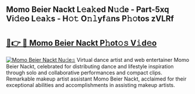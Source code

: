 ## Momo Beier Nackt L𝚎a𝚔ed N𝚞𝚍e - Part-5xq Vi𝚍𝚎o L𝚎a𝚔s - H𝚘𝚝 O𝚗𝚕yf𝚊ns P𝚑𝚘tos zVLRf

# <h2><a href="http://kf4wiv.oniu.top/?m=Momo+Beier+Nackt">🔗👉 🔴 Momo Beier Nackt P𝚑ot𝚘𝚜 V𝚒d𝚎o</a></h2>

[![Momo Beier Nackt Nu𝚍e𝚜](https://i.imgur.com/0qMVB7G.gif)](http://kf4wiv.oniu.top/?m=Momo+Beier+Nackt)
Virtual dance artist and web entertainer Momo Beier Nackt, celebrated for distributing dance and lifestyle inspiration through solo and collaborative performances and compact clips. Remarkable makeup artist assistant Momo Beier Nackt, acclaimed for their exceptional abilities and accomplishments in assisting makeup artists.  
